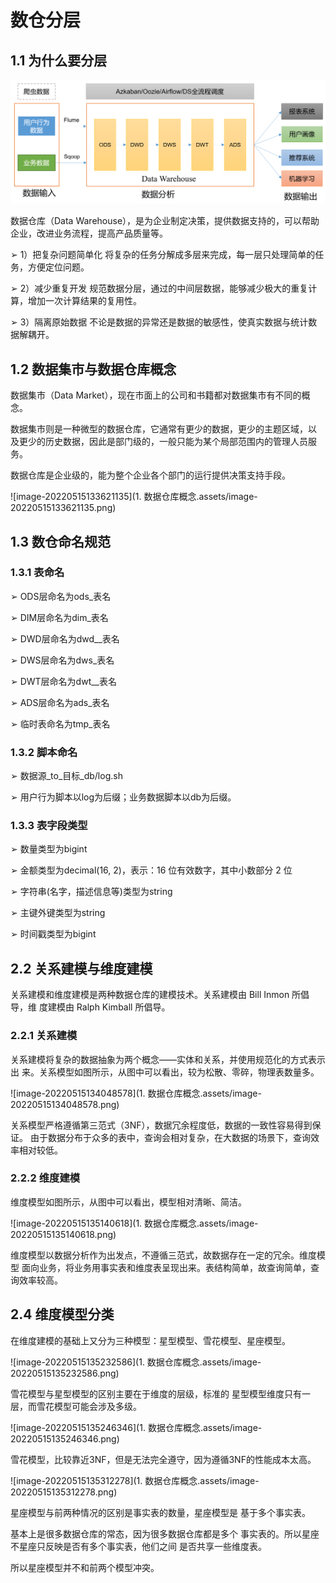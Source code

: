 # 数仓分层

## 1.1 为什么要分层

![image-20220514135551740](数据仓库概念.assets/image-20220514135551740.png)

数据仓库（Data Warehouse），是为企业制定决策，提供数据支持的，可以帮助企业，改进业务流程，提高产品质量等。

➢ 1）把复杂问题简单化 将复杂的任务分解成多层来完成，每一层只处理简单的任务，方便定位问题。 

➢ 2）减少重复开发 规范数据分层，通过的中间层数据，能够减少极大的重复计算，增加一次计算结果的复用性。 

➢ 3）隔离原始数据 不论是数据的异常还是数据的敏感性，使真实数据与统计数据解耦开。	



## 1.2 数据集市与数据仓库概念

数据集市（Data Market），现在市面上的公司和书籍都对数据集市有不同的概念。

数据集市则是一种微型的数据仓库，它通常有更少的数据，更少的主题区域，以 及更少的历史数据，因此是部门级的，一般只能为某个局部范围内的管理人员服务。 

数据仓库是企业级的，能为整个企业各个部门的运行提供决策支持手段。

![image-20220515133621135](1. 数据仓库概念.assets/image-20220515133621135.png)



## 1.3 数仓命名规范

### 1.3.1 表命名

➢ ODS层命名为ods_表名 

➢ DIM层命名为dim_表名 

➢ DWD层命名为dwd__表名 

➢ DWS层命名为dws_表名 

➢ DWT层命名为dwt__表名 

➢ ADS层命名为ads_表名 

➢ 临时表命名为tmp_表名



### 1.3.2 脚本命名

➢ 数据源_to_目标_db/log.sh 

➢ 用户行为脚本以log为后缀；业务数据脚本以db为后缀。



### 1.3.3 表字段类型

➢ 数量类型为bigint 

➢ 金额类型为decimal(16, 2)，表示：16 位有效数字，其中小数部分 2 位 

➢ 字符串(名字，描述信息等)类型为string 

➢ 主键外键类型为string 

➢ 时间戳类型为bigint



## 2.2 关系建模与维度建模

关系建模和维度建模是两种数据仓库的建模技术。关系建模由 Bill Inmon 所倡导，维 度建模由 Ralph Kimball 所倡导。



### 2.2.1 关系建模

关系建模将复杂的数据抽象为两个概念——实体和关系，并使用规范化的方式表示出 来。关系模型如图所示，从图中可以看出，较为松散、零碎，物理表数量多。

![image-20220515134048578](1. 数据仓库概念.assets/image-20220515134048578.png)

关系模型严格遵循第三范式（3NF），数据冗余程度低，数据的一致性容易得到保证。 由于数据分布于众多的表中，查询会相对复杂，在大数据的场景下，查询效率相对较低。



### 2.2.2 维度建模

维度模型如图所示，从图中可以看出，模型相对清晰、简洁。

![image-20220515135140618](1. 数据仓库概念.assets/image-20220515135140618.png)

维度模型以数据分析作为出发点，不遵循三范式，故数据存在一定的冗余。维度模型 面向业务，将业务用事实表和维度表呈现出来。表结构简单，故查询简单，查询效率较高。



## 2.4 维度模型分类

在维度建模的基础上又分为三种模型：星型模型、雪花模型、星座模型。

![image-20220515135232586](1. 数据仓库概念.assets/image-20220515135232586.png)

雪花模型与星型模型的区别主要在于维度的层级，标准的 星型模型维度只有一层，而雪花模型可能会涉及多级。

![image-20220515135246346](1. 数据仓库概念.assets/image-20220515135246346.png)

雪花模型，比较靠近3NF，但是无法完全遵守，因为遵循3NF的性能成本太高。

![image-20220515135312278](1. 数据仓库概念.assets/image-20220515135312278.png)

星座模型与前两种情况的区别是事实表的数量，星座模型是 基于多个事实表。 

基本上是很多数据仓库的常态，因为很多数据仓库都是多个 事实表的。所以星座不星座只反映是否有多个事实表，他们之间 是否共享一些维度表。 

所以星座模型并不和前两个模型冲突。
